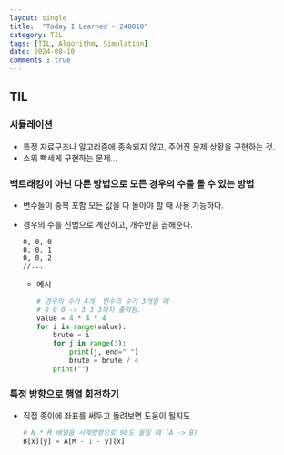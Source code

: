 ```yaml
---
layout: single
title:  "Today I Learned - 240810"
category: TIL
tags: [TIL, Algorithm, Simulation]
date: 2024-08-10
comments : true
---
```


## TIL
### 시뮬레이션
* 특정 자료구조나 알고리즘에 종속되지 않고, 주어진 문제 상황을 구현하는 것.
* 소위 빡세게 구현하는 문제...

### 백트래킹이 아닌 다른 방법으로 모든 경우의 수를 돌 수 있는 방법
* 변수들이 중복 포함 모든 값을 다 돌아야 할 때 사용 가능하다.
* 경우의 수를 진법으로 계산하고, 개수만큼 곱해준다.
    ```
    0, 0, 0
    0, 0, 1
    0, 0, 2
    //...
    ```

    * 예시
        ```python
        # 경우의 수가 4개, 변수의 수가 3개일 때
        # 0 0 0 -> 3 3 3까지 출력됨.
        value = 4 * 4 * 4
        for i in range(value):
            brute = i
            for j in range(3):
                print(j, end=" ")
                brute = brute / 4
            print("")
        ```
        
### 특정 방향으로 행열 회전하기
* 직접 종이에 좌표를 써두고 돌려보면 도움이 될지도
    ```python
    # N * M 배열을 시계방향으로 90도 돌릴 때 (A -> B)
    B[x][y] = A[M - 1 - y][x]
    ```